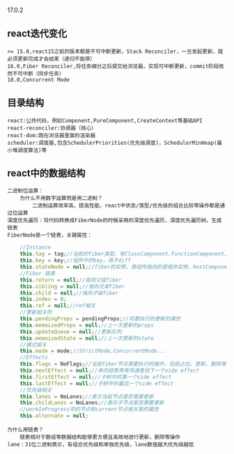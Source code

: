 17.0.2
## react迭代变化
    <= 15.0,react15之前的版本都是不可中断更新，Stack Reconciler，一旦发起更新，就必须更新完成才会结束（递归不能停）
    16.0,Fiber Reconciler,将任务细分之后提交给浏览器，实现可中断更新，commit阶段依然不可中断（同步任务）
    18.0,Concurrent Mode
## 目录结构
    react:公共代码，例如Component,PureComponent,CreateContext等基础API
    react-reconciler:协调器（核心）
    react-dom:跑在浏览器里面的渲染器
    scheduler:调度器,包含SchedulerPriorities(优先级调度)，SchedulerMinHeap(最小堆调度算法)等
## react中的数据结构
    二进制位运算：
        为什么不用数字运算而是用二进制？
            二进制运算效率高，提高性能，react中状态/类型/优先级的组合比较等操作都是通过位运算
    深度优先遍历：将代码转换成FiberNode的时候采用的深度优先遍历，深度优先遍历树，生成链表
    FiberNode是一个链表，关键属性：
```JavaScript
    //Instance
    this.tag = tag;//当前的fiber类型，有ClassComponent,FunctionComponent,HostComponent
    this.key = key;//组件中的key，用于diff
    this.stateNode = null;//fiber的实例，类组件指向的是组件实例，HostComponent指向的是dom元素
    //Fiber 链表
    this.return = null;//指向父级fiber
    this.sibling = null;//指向兄弟fiber
    this.child = null;//指向子级fiber
    this.index = 0;
    this.ref = null;//ref相关
    //更新相关的
    this.pendingProps = pendingProps;//将要执行的更新的属性
    this.memoizedProps = null;//上一次更新的props
    this.updateQueue = null;//更新队列
    this.memoizedState = null;//上一次更新的state
    //模式相关
    this.mode = mode;//StrictMode,ConcurrentMode...
    //Effects
    this.flags = NoFlags;//当前fiber节点需要执行的操作，包括占位、更新、删除等
    this.nextEffect = null;//单向链表用来快速查找下一个side effect
    this.firstEffect = null;//子树中的第一个side effect
    this.lastEffect = null;//子树中的最后一个side effect
    //优先级相关
    this.lanes = NoLanes;//表示当前节点是否需要更新
    this.childLanes = NoLanes;//表示子节点是否需要更新
    //workInProgress中的节点和current节点相关联的属性
    this.alternate = null;
```
    为什么用链表？
        链表相对于数组等数据结构能够更方便且高效地进行更新，删除等操作
    lane：31位二进制表示，有组合优先级和单独优先级，lane数值越大优先级越低